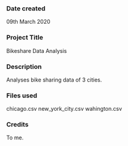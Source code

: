 ### Date created
09th March 2020

### Project Title
Bikeshare Data Analysis

### Description
Analyses bike sharing data of 3 cities.

### Files used
chicago.csv
new_york_city.csv
wahington.csv

### Credits
To me.